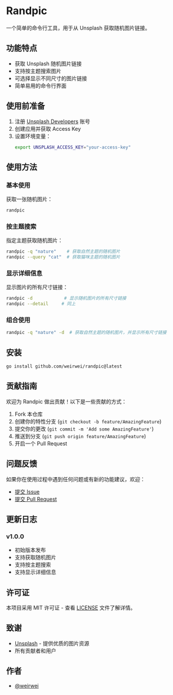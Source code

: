 # Randpic

一个简单的命令行工具，用于从 Unsplash 获取随机图片链接。

## 功能特点

- 获取 Unsplash 随机图片链接
- 支持按主题搜索图片
- 可选择显示不同尺寸的图片链接
- 简单易用的命令行界面

## 使用前准备

1. 注册 [Unsplash Developers](https://unsplash.com/developers) 账号
2. 创建应用并获取 Access Key
3. 设置环境变量：
   ```bash
   export UNSPLASH_ACCESS_KEY="your-access-key"
   ```

## 使用方法

### 基本使用

获取一张随机图片：
```bash
randpic
```

### 按主题搜索

指定主题获取随机图片：
```bash
randpic -q "nature"    # 获取自然主题的随机图片
randpic --query "cat"  # 获取猫咪主题的随机图片
```

### 显示详细信息

显示图片的所有尺寸链接：
```bash
randpic -d            # 显示随机图片的所有尺寸链接
randpic --detail     # 同上
```

### 组合使用

```bash
randpic -q "nature" -d  # 获取自然主题的随机图片，并显示所有尺寸链接
```

## 安装

```bash
go install github.com/weirwei/randpic@latest
```

## 贡献指南

欢迎为 Randpic 做出贡献！以下是一些贡献的方式：

1. Fork 本仓库
2. 创建你的特性分支 (`git checkout -b feature/AmazingFeature`)
3. 提交你的更改 (`git commit -m 'Add some AmazingFeature'`)
4. 推送到分支 (`git push origin feature/AmazingFeature`)
5. 开启一个 Pull Request

## 问题反馈

如果你在使用过程中遇到任何问题或有新的功能建议，欢迎：

- [提交 Issue](https://github.com/weirwei/randpic/issues)
- [提交 Pull Request](https://github.com/weirwei/randpic/pulls)

## 更新日志

### v1.0.0

- 初始版本发布
- 支持获取随机图片
- 支持按主题搜索
- 支持显示详细信息

## 许可证

本项目采用 MIT 许可证 - 查看 [LICENSE](LICENSE) 文件了解详情。

## 致谢

- [Unsplash](https://unsplash.com/) - 提供优质的图片资源
- 所有贡献者和用户

## 作者

- [@weirwei](https://github.com/weirwei)